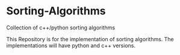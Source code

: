# Sorting-Algorithms
Collection of c++/python sorting algorithms

This Repository is for the implementation of sorting algorithms.
The implementations will have python and c++ versions.
